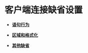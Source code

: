 # 客户端连接缺省设置<a name="ZH-CN_TOPIC_0251900960"></a>

-   **[语句行为](语句行为.md)**  

-   **[区域和格式化](区域和格式化.md)**  

-   **[其他缺省](其他缺省.md)**  



